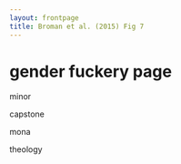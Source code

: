 ```yaml
---
layout: frontpage
title: Broman et al. (2015) Fig 7
---
```


# gender fuckery page

minor

capstone

mona

theology